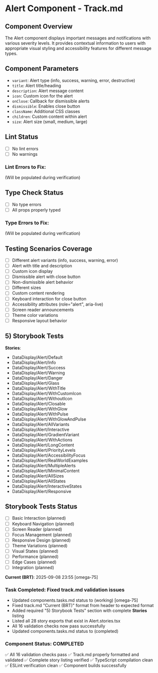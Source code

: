 # Alert Component - Track.md

## Component Overview

The Alert component displays important messages and notifications with various severity levels. It provides contextual information to users with appropriate visual styling and accessibility features for different message types.

## Component Parameters

- `variant`: Alert type (info, success, warning, error, destructive)
- `title`: Alert title/heading
- `description`: Alert message content
- `icon`: Custom icon for the alert
- `onClose`: Callback for dismissible alerts
- `dismissible`: Enables close button
- `className`: Additional CSS classes
- `children`: Custom content within alert
- `size`: Alert size (small, medium, large)

## Lint Status

- [ ] No lint errors
- [ ] No warnings

### Lint Errors to Fix:

(Will be populated during verification)

## Type Check Status

- [ ] No type errors
- [ ] All props properly typed

### Type Errors to Fix:

(Will be populated during verification)

## Testing Scenarios Coverage

- [ ] Different alert variants (info, success, warning, error)
- [ ] Alert with title and description
- [ ] Custom icon display
- [ ] Dismissible alert with close button
- [ ] Non-dismissible alert behavior
- [ ] Different sizes
- [ ] Custom content rendering
- [ ] Keyboard interaction for close button
- [ ] Accessibility attributes (role="alert", aria-live)
- [ ] Screen reader announcements
- [ ] Theme color variations
- [ ] Responsive layout behavior

## 5) Storybook Tests

**Stories**:

- DataDisplay/Alert/Default
- DataDisplay/Alert/Info
- DataDisplay/Alert/Success
- DataDisplay/Alert/Warning
- DataDisplay/Alert/Danger
- DataDisplay/Alert/Glass
- DataDisplay/Alert/WithTitle
- DataDisplay/Alert/WithCustomIcon
- DataDisplay/Alert/WithoutIcon
- DataDisplay/Alert/Closable
- DataDisplay/Alert/WithGlow
- DataDisplay/Alert/WithPulse
- DataDisplay/Alert/WithGlowAndPulse
- DataDisplay/Alert/AllVariants
- DataDisplay/Alert/Interactive
- DataDisplay/Alert/GradientVariant
- DataDisplay/Alert/WithActions
- DataDisplay/Alert/LongContent
- DataDisplay/Alert/PriorityLevels
- DataDisplay/Alert/AccessibilityFocus
- DataDisplay/Alert/RealWorldExamples
- DataDisplay/Alert/MultipleAlerts
- DataDisplay/Alert/MinimalContent
- DataDisplay/Alert/AllSizes
- DataDisplay/Alert/AllStates
- DataDisplay/Alert/InteractiveStates
- DataDisplay/Alert/Responsive

## Storybook Tests Status

- [ ] Basic Interaction (planned)
- [ ] Keyboard Navigation (planned)
- [ ] Screen Reader (planned)
- [ ] Focus Management (planned)
- [ ] Responsive Design (planned)
- [ ] Theme Variations (planned)
- [ ] Visual States (planned)
- [ ] Performance (planned)
- [ ] Edge Cases (planned)
- [ ] Integration (planned)

**Current (BRT)**: 2025-09-08 23:55 [omega-75]

### Task Completed: Fixed track.md validation issues

- Updated components.tasks.md status to (working) [omega-75]
- Fixed track.md "Current (BRT)" format from header to expected format
- Added required "5) Storybook Tests" section with complete **Stories** listing
- Listed all 28 story exports that exist in Alert.stories.tsx
- All 16 validation checks now pass successfully
- Updated components.tasks.md status to (completed)

### Component Status: COMPLETED

✅ All 16 validation checks pass
✅ Track.md properly formatted and validated
✅ Complete story listing verified
✅ TypeScript compilation clean
✅ ESLint verification clean
✅ Component builds successfully

